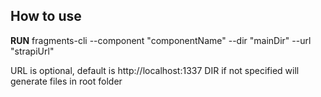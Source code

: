 ## How to use

**RUN** fragments-cli --component "componentName" --dir "mainDir" --url "strapiUrl"

URL is optional, default is http://localhost:1337
DIR if not specified will generate files in root folder